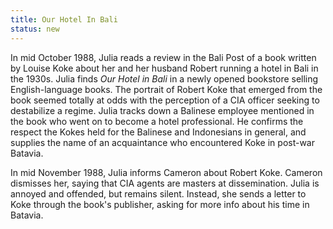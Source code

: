 ```yaml
---
title: Our Hotel In Bali
status: new
---
```


In mid October 1988, Julia reads a review in the Bali Post of a book
written by Louise Koke about her and her husband Robert running a hotel
in Bali in the 1930s. Julia finds *Our Hotel in Bali* in a newly opened
bookstore selling English-language books. The portrait of Robert Koke
that emerged from the book seemed totally at odds with the perception of
a CIA officer seeking to destabilize a regime. Julia tracks down a
Balinese employee mentioned in the book who went on to become a hotel
professional. He confirms the respect the Kokes held for the Balinese
and Indonesians in general, and supplies the name of an acquaintance who
encountered Koke in post-war Batavia.

In mid November 1988, Julia informs Cameron about Robert Koke. Cameron
dismisses her, saying that CIA agents are masters at dissemination.
Julia is annoyed and offended, but remains silent. Instead, she sends a
letter to Koke through the book's publisher, asking for more info about
his time in Batavia.
